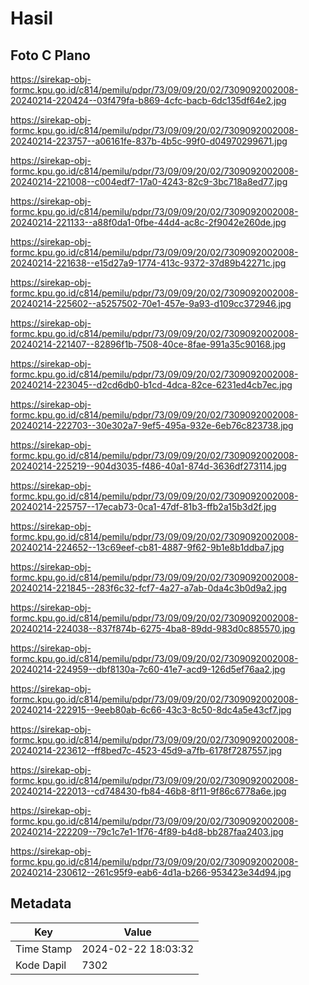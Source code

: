 # Hasil

## Foto C Plano

https://sirekap-obj-formc.kpu.go.id/c814/pemilu/pdpr/73/09/09/20/02/7309092002008-20240214-220424--03f479fa-b869-4cfc-bacb-6dc135df64e2.jpg

https://sirekap-obj-formc.kpu.go.id/c814/pemilu/pdpr/73/09/09/20/02/7309092002008-20240214-223757--a06161fe-837b-4b5c-99f0-d04970299671.jpg

https://sirekap-obj-formc.kpu.go.id/c814/pemilu/pdpr/73/09/09/20/02/7309092002008-20240214-221008--c004edf7-17a0-4243-82c9-3bc718a8ed77.jpg

https://sirekap-obj-formc.kpu.go.id/c814/pemilu/pdpr/73/09/09/20/02/7309092002008-20240214-221133--a88f0da1-0fbe-44d4-ac8c-2f9042e260de.jpg

https://sirekap-obj-formc.kpu.go.id/c814/pemilu/pdpr/73/09/09/20/02/7309092002008-20240214-221638--e15d27a9-1774-413c-9372-37d89b42271c.jpg

https://sirekap-obj-formc.kpu.go.id/c814/pemilu/pdpr/73/09/09/20/02/7309092002008-20240214-225602--a5257502-70e1-457e-9a93-d109cc372946.jpg

https://sirekap-obj-formc.kpu.go.id/c814/pemilu/pdpr/73/09/09/20/02/7309092002008-20240214-221407--82896f1b-7508-40ce-8fae-991a35c90168.jpg

https://sirekap-obj-formc.kpu.go.id/c814/pemilu/pdpr/73/09/09/20/02/7309092002008-20240214-223045--d2cd6db0-b1cd-4dca-82ce-6231ed4cb7ec.jpg

https://sirekap-obj-formc.kpu.go.id/c814/pemilu/pdpr/73/09/09/20/02/7309092002008-20240214-222703--30e302a7-9ef5-495a-932e-6eb76c823738.jpg

https://sirekap-obj-formc.kpu.go.id/c814/pemilu/pdpr/73/09/09/20/02/7309092002008-20240214-225219--904d3035-f486-40a1-874d-3636df273114.jpg

https://sirekap-obj-formc.kpu.go.id/c814/pemilu/pdpr/73/09/09/20/02/7309092002008-20240214-225757--17ecab73-0ca1-47df-81b3-ffb2a15b3d2f.jpg

https://sirekap-obj-formc.kpu.go.id/c814/pemilu/pdpr/73/09/09/20/02/7309092002008-20240214-224652--13c69eef-cb81-4887-9f62-9b1e8b1ddba7.jpg

https://sirekap-obj-formc.kpu.go.id/c814/pemilu/pdpr/73/09/09/20/02/7309092002008-20240214-221845--283f6c32-fcf7-4a27-a7ab-0da4c3b0d9a2.jpg

https://sirekap-obj-formc.kpu.go.id/c814/pemilu/pdpr/73/09/09/20/02/7309092002008-20240214-224038--837f874b-6275-4ba8-89dd-983d0c885570.jpg

https://sirekap-obj-formc.kpu.go.id/c814/pemilu/pdpr/73/09/09/20/02/7309092002008-20240214-224959--dbf8130a-7c60-41e7-acd9-126d5ef76aa2.jpg

https://sirekap-obj-formc.kpu.go.id/c814/pemilu/pdpr/73/09/09/20/02/7309092002008-20240214-222915--9eeb80ab-6c66-43c3-8c50-8dc4a5e43cf7.jpg

https://sirekap-obj-formc.kpu.go.id/c814/pemilu/pdpr/73/09/09/20/02/7309092002008-20240214-223612--ff8bed7c-4523-45d9-a7fb-6178f7287557.jpg

https://sirekap-obj-formc.kpu.go.id/c814/pemilu/pdpr/73/09/09/20/02/7309092002008-20240214-222013--cd748430-fb84-46b8-8f11-9f86c6778a6e.jpg

https://sirekap-obj-formc.kpu.go.id/c814/pemilu/pdpr/73/09/09/20/02/7309092002008-20240214-222209--79c1c7e1-1f76-4f89-b4d8-bb287faa2403.jpg

https://sirekap-obj-formc.kpu.go.id/c814/pemilu/pdpr/73/09/09/20/02/7309092002008-20240214-230612--261c95f9-eab6-4d1a-b266-953423e34d94.jpg


## Metadata

| Key        | Value               |
| ---------- | ------------------- |
| Time Stamp | 2024-02-22 18:03:32 |
| Kode Dapil | 7302                |



